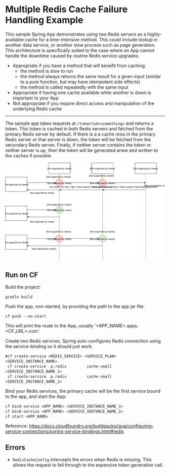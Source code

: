 # Multiple Redis Cache Failure Handling Example

This sample Spring App demonstrates using two Redis servers as a highly-available cache for a time-intensive method.
This could include lookup in another data service, or another slow process such as page generation. This architecture is specifically suited to the case where an App cannot handle the downtime caused by routine Redis service upgrades.

* Appropriate if you have a method that will benefit from caching:
  - the method is slow to run
  - the method always returns the same result for a given input (similar to a pure function, but may have idempotent side effects)
  - the method is called repeatedly with the same input
* Appropriate if having one cache available while another is down is important to your App
* Not appropriate if you require direct access and manipulation of the underlying Redis cache

---

The sample app takes requests at `/token?id=<something>` and returns a token.
This token is cached in both Redis servers and fetched from the primary Redis server by default.
If there is a a cache miss in the primary Redis server or that server is down, the token will be fetched from the secondary Redis server.
Finally, if neither server contains the token or neither server is up, then the token will be generated anew and written to the caches if possible.

![Process Diagram](/assets/multi-redis-diagram.svg "Process Diagram")

## Run on CF
Build the project:
```
gradle build
```
Push the app, non-started, by providing the path to the app jar file:
```
cf push --no-start
```
This will print the route to the App, usually '<APP_NAME>.apps.<CF_URL>.com'.


Create two Redis services. Spring auto-configures Redis connection using the service-binding so it should just work.
```
#cf create-service <REDIS_SERVICE> <SERVICE_PLAN> <SERVICE_INSTANCE_NAME>
 cf create-service  p.redis         cache-small   <SERVICE_INSTANCE_NAME_1>
 cf create-service  p.redis         cache-small   <SERVICE_INSTANCE_NAME_2>
```

Bind your Redis services, the primary cache will be the first service bound to the app, and start the App:
```
cf bind-service <APP_NAME> <SERVICE_INSTANCE_NAME_1>
cf bind-service <APP_NAME> <SERVICE_INSTANCE_NAME_2>
cf start <APP_NAME>
```

Reference: https://docs.cloudfoundry.org/buildpacks/java/configuring-service-connections/spring-service-bindings.html#redis

## Errors
* `RedisCacheConfig` intercepts the errors when Redis is missing. This allows the request to fall through to the expensive token generation call.
